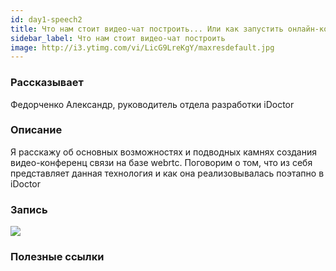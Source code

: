 ```yaml
---
id: day1-speech2
title: Что нам стоит видео-чат построить... Или как запустить онлайн-консультации
sidebar_label: Что нам стоит видео-чат построить
image: http://i3.ytimg.com/vi/LicG9LreKgY/maxresdefault.jpg
---
```


### Рассказывает
Федорченко Александр, руководитель отдела разработки  iDoctor

### Описание
Я расскажу об основных возможностях и подводных камнях создания
видео-конференц связи на базе webrtc. Поговорим о том,
что из себя представляет
данная технология и как она реализовывалась поэтапно в iDoctor
### Запись

[![](http://i3.ytimg.com/vi/LicG9LreKgY/maxresdefault.jpg)](https://www.youtube.com/watch?v=LicG9LreKgY)

### Полезные ссылки